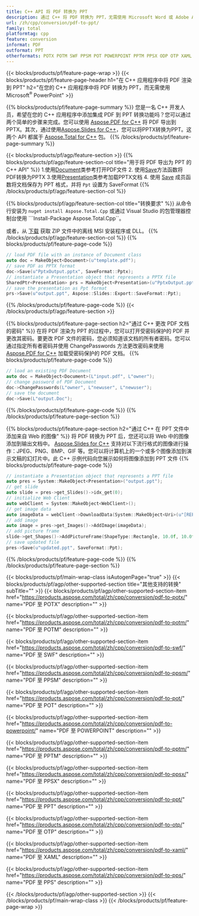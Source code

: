 ```yaml
---
title: C++ API 将 PDF 转换为 PPT
description: 通过 C++ 将 PDF 转换为 PPT，无需使用 Microsoft Word 或 Adobe Acrobat Reader
url: /zh/cpp/conversion/pdf-to-ppt/
family: total
platformtag: cpp
feature: conversion
informat: PDF
outformat: PPT
otherformats: POTX POTM SWF PPSM POT POWERPOINT PPTM PPSX ODP OTP XAML PPS
---
```

{{< blocks/products/pf/feature-page-wrap >}}
{{< blocks/products/pf/feature-page-header h1="在 C++ 应用程序中将 PDF 渲染到 PPT" h2="在您的 C++ 应用程序中将 PDF 转换为 PPT，而无需使用 Microsoft<sup>&reg;</sup> PowerPoint" >}}

{{% blocks/products/pf/feature-page-summary %}}
您是一名 C++ 开发人员，希望在您的 C++ 应用程序中添加集成 PDF 到 PPT 转换功能吗？您可以通过两个简单的步骤来完成。您可以使用 [Aspose.PDF for C++](https://products.aspose.com/pdf/cpp/) 将 PDF 导出到 PPTX。其次，通过使用[Aspose.Slides for C++](https://products.aspose.com/slides/cpp/)，您可以将PPTX转换为PPT。这两个 API 都属于 [Aspose.Total for C++](https://products.aspose.com/total/cpp/) 包。 
{{% /blocks/products/pf/feature-page-summary  %}}

{{< blocks/products/pf/agp/feature-section >}}
{{% blocks/products/pf/agp/feature-section-col title="用于将 PDF 导出为 PPT 的 C++ API" %}}
1.使用[Document](https://reference.aspose.com/pdf/cpp/class/aspose.pdf.document)类参考打开PDF文件
2. 使用[Save](https://reference.aspose.com/pdf/cpp/class/aspose.pdf.document#a0184df207563187be7df37b8dbe443f6)方法函数将PDF转换为PPTX
3.使用[Presentation](https://reference.aspose.com/slides/cpp/class/aspose.slides.presentation)类参考加载PPTX文档
4. 使用 [Save](https://reference.aspose.com/slides/cpp/class/aspose.slides.presentation#afcd59ec697bf05c10f78c3869de2ec9e) 成员函数将文档保存为 PPT 格式，并将 `Ppt` 设置为 SaveFormat
{{% /blocks/products/pf/agp/feature-section-col %}}

{{% blocks/products/pf/agp/feature-section-col title="转换要求" %}}
从命令行安装为 ```nuget install Aspose.Total.Cpp``` 或通过 Visual Studio 的包管理器控制台使用 ```Install-Package Aspose.Total.Cpp``。

或者，从 [下载](https://downloads.aspose.com/total/cpp) 获取 ZIP 文件中的离线 MSI 安装程序或 DLL。
{{% /blocks/products/pf/agp/feature-section-col %}}
{{% blocks/products/pf/feature-page-code %}}

```cpp
// load PDF file with an instance of Document class
auto doc = MakeObject<Document>(u"template.pdf");
// save PDF as PPTX format 
doc->Save(u"PptxOutput.pptx", SaveFormat::Pptx);
// instantiate a Presentation object that represents a PPTX file
SharedPtr<Presentation> prs = MakeObject<Presentation>(u"PptxOutput.pptx");
// save the presentation as Ppt format
prs->Save(u"output.ppt", Aspose::Slides::Export::SaveFormat::Ppt);  
```

{{% /blocks/products/pf/feature-page-code %}}
{{< /blocks/products/pf/agp/feature-section >}}

{{% blocks/products/pf/feature-page-section  h2="通过 C++ 更改 PDF 文档的密码" %}}
在将 PDF 渲染为 PPT 的过程中，您可以打开受密码保护的 PDF 并更改其密码。要更改 PDF 文件的密码，您必须知道该文档的所有者密码。您可以通过指定所有者密码并使用 ChangePasswords 方法更改密码来使用 [Aspose.PDF for C++](https://products.aspose.com/pdf/cpp/) 加载受密码保护的 PDF 文档。
{{% blocks/products/pf/feature-page-code %}}

```cpp
// load an existing PDF Document
auto doc = MakeObject<Document>(L"input.pdf", L"owner");
// change password of PDF Document
doc->ChangePasswords(L"owner", L"newuser", L"newuser");
// save the document
doc->Save(L"output.Doc");
```
{{% /blocks/products/pf/feature-page-code  %}}
{{% /blocks/products/pf/feature-page-section %}}

{{% blocks/products/pf/feature-page-section  h2="通过 C++ 在 PPT 文件中添加来自 Web 的图像" %}}
将 PDF 转换为 PPT 后，您还可以将 Web 中的图像添加到输出文档中。 [Aspose.Slides for C++](https://products.aspose.com/slides/cpp/) 支持对以下流行格式的图像进行操作：JPEG、PNG、BMP、GIF 等。您可以将计算机上的一个或多个图像添加到演示文稿的幻灯片中。此 C++ 示例代码向您展示如何将图像添加到 PPT 文件
{{% blocks/products/pf/feature-page-code %}}

```cpp
// instantiate a Presentation object that represents a PPT file
auto pres = System::MakeObject<Presentation>("output.ppt");
// get slide
auto slide = pres->get_Slides()->idx_get(0);
// initialize Web Client    
auto webClient = System::MakeObject<WebClient>();
// get image data
auto imageData = webClient->DownloadData(System::MakeObject<Uri>(u"[REPLACE WITH URL]"));
// add image
auto image = pres->get_Images()->AddImage(imageData);
// add picture frame
slide->get_Shapes()->AddPictureFrame(ShapeType::Rectangle, 10.0f, 10.0f, 100.0f, 100.0f, image);
// save updated file
pres->Save(u"updated.ppt", SaveFormat::Ppt);
```
{{% /blocks/products/pf/feature-page-code  %}}
{{% /blocks/products/pf/feature-page-section %}}

{{< blocks/products/pf/main-wrap-class isAutogenPage="true" >}}
{{< blocks/products/pf/agp/other-supported-section title="其他支持的转换" subTitle="" >}}
{{< blocks/products/pf/agp/other-supported-section-item href="https://products.aspose.com/total/zh/cpp/conversion/pdf-to-potx/" name="PDF 至 POTX" description="" >}}

{{< blocks/products/pf/agp/other-supported-section-item href="https://products.aspose.com/total/zh/cpp/conversion/pdf-to-potm/" name="PDF 至 POTM" description="" >}}

{{< blocks/products/pf/agp/other-supported-section-item href="https://products.aspose.com/total/zh/cpp/conversion/pdf-to-swf/" name="PDF 至 SWF" description="" >}}

{{< blocks/products/pf/agp/other-supported-section-item href="https://products.aspose.com/total/zh/cpp/conversion/pdf-to-ppsm/" name="PDF 至 PPSM" description="" >}}

{{< blocks/products/pf/agp/other-supported-section-item href="https://products.aspose.com/total/zh/cpp/conversion/pdf-to-pot/" name="PDF 至 POT" description="" >}}

{{< blocks/products/pf/agp/other-supported-section-item href="https://products.aspose.com/total/zh/cpp/conversion/pdf-to-powerpoint/" name="PDF 至 POWERPOINT" description="" >}}

{{< blocks/products/pf/agp/other-supported-section-item href="https://products.aspose.com/total/zh/cpp/conversion/pdf-to-pptm/" name="PDF 至 PPTM" description="" >}}

{{< blocks/products/pf/agp/other-supported-section-item href="https://products.aspose.com/total/zh/cpp/conversion/pdf-to-ppsx/" name="PDF 至 PPSX" description="" >}}

{{< blocks/products/pf/agp/other-supported-section-item href="https://products.aspose.com/total/zh/cpp/conversion/pdf-to-ppt/" name="PDF 至 PPT" description="" >}}

{{< blocks/products/pf/agp/other-supported-section-item href="https://products.aspose.com/total/zh/cpp/conversion/pdf-to-otp/" name="PDF 至 OTP" description="" >}}

{{< blocks/products/pf/agp/other-supported-section-item href="https://products.aspose.com/total/zh/cpp/conversion/pdf-to-xaml/" name="PDF 至 XAML" description="" >}}

{{< blocks/products/pf/agp/other-supported-section-item href="https://products.aspose.com/total/zh/cpp/conversion/pdf-to-pps/" name="PDF 至 PPS" description="" >}}


{{< /blocks/products/pf/agp/other-supported-section >}}
{{< /blocks/products/pf/main-wrap-class >}}
{{< /blocks/products/pf/feature-page-wrap >}}
